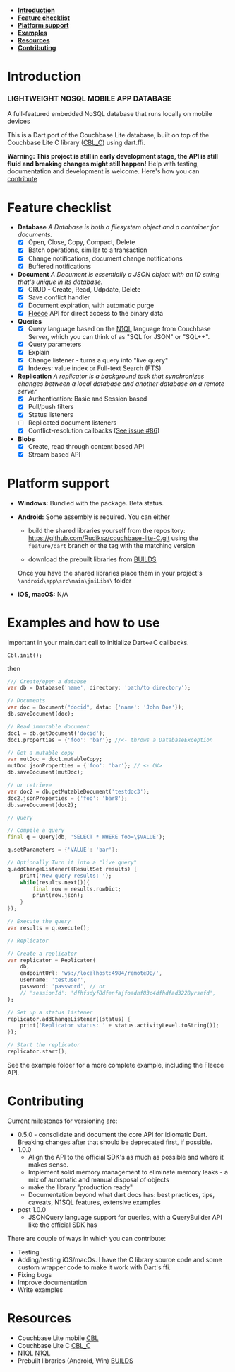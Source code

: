 - **[Introduction](#introduction)**
- **[Feature checklist](#feature-checklist)**
- **[Platform support](#platform-support)**
- **[Examples](#examples)**
- **[Resources](#resources)**
- **[Contributing](#contributing)**

# Introduction

### LIGHTWEIGHT NOSQL MOBILE APP DATABASE
A full-featured embedded NoSQL database
that runs locally on mobile devices

This is a Dart port of the Couchbase Lite database, built on top of the Couchbase Lite C library ([CBL_C]) using dart.ffi.

**Warning: This project is still in early development stage, the API is still fluid and breaking changes might still happen!**
Help with testing, documentation and development is welcome. Here's how you can [contribute](#contributing)

# Feature checklist

* **Database**
    _A Database is both a filesystem object and a container for documents._
    * [x] Open, Close, Copy, Compact, Delete
    * [x] Batch operations, similar to a transaction
    * [x] Change notifications, document change notifications
    * [x] Buffered notifications
* **Document**
    _A Document is essentially a JSON object with an ID string that's unique in its database._
    * [x] CRUD - Create, Read, Udpdate, Delete
    * [x] Save conflict handler
    * [x] Document expiration, with automatic purge
    * [x] [Fleece][FLEECE] API for direct access to the binary data
* **Queries**
    * [x] Query language based on the [N1QL](https://www.couchbase.com/products/n1ql) language
    from Couchbase Server, which you can think of as "SQL for JSON" or "SQL++".
    * [x] Query parameters
    * [x] Explain
    * [x] Change listener - turns a query into "live query"
    * [x] Indexes: value index or Full-text Search (FTS)
* **Replication**
    _A replicator is a background task that synchronizes changes between a local database and
    another database on a remote server_
    * [x] Authentication: Basic and Session based
    * [x] Pull/push filters
    * [x] Status listeners
    * [ ] Replicated document listeners
    * [x] Conflict-resolution callbacks ([See issue #86](https://github.com/couchbaselabs/couchbase-lite-C/issues/86))
* **Blobs**
    * [x] Create, read through content based API
    * [x] Stream based API

# Platform support

* **Windows:** Bundled with the package. Beta status.
* **Android:** 
    Some assembly is required. You can either 
    
    * build the shared libraries yourself from the repository:
    https://github.com/Rudiksz/couchbase-lite-C.git using the `feature/dart` branch or the tag with the matching version
    
    * download the prebuilt libraries from [BUILDS]

    Once you have the shared libraries place them in your project's
    `\android\app\src\main\jniLibs\` folder

* **iOS, macOS:** N/A


# Examples and how to use
Important in your main.dart call to initialize Dart<->C callbacks.
```
Cbl.init();
```

then

```dart
/// Create/open a databse
var db = Database('name', directory: 'path/to directory');

// Documents
var doc = Document("docid", data: {'name': 'John Doe'});
db.saveDocument(doc);

// Read immutable document
doc1 = db.getDocument('docid');
doc1.properties = {'foo': 'bar'}; //<- throws a DatabaseException

// Get a mutable copy
var mutDoc = doc1.mutableCopy;
mutDoc.jsonProperties = {'foo': 'bar'}; // <- OK>
db.saveDocument(mutDoc);

// or retrieve
var doc2 = db.getMutableDocument('testdoc3');
doc2.jsonProperties = {'foo': 'bar8'};
db.saveDocument(doc2);

// Query

// Compile a query
final q = Query(db, 'SELECT * WHERE foo=\$VALUE');

q.setParameters = {'VALUE': 'bar'};

// Optionally Turn it into a "live query"
q.addChangeListener((ResultSet results) {
    print('New query results: ');
    while(results.next()){
        final row = results.rowDict;
        print(row.json);
    }
});

// Execute the query
var results = q.execute();

// Replicator

// Create a replicator
var replicator = Replicator(
    db,
    endpointUrl: 'ws://localhost:4984/remoteDB/',
    username: 'testuser',
    password: 'password', // or
    // 'sessionId': 'dfhfsdyf8dfenfajfoadnf83c4dfhdfad3228yrsefd',
);

// Set up a status listener
replicator.addChangeListener((status) {
    print('Replicator status: ' + status.activityLevel.toString());
});

// Start the replicator
replicator.start();
```

See the example folder for a more complete example, including the Fleece API.

# Contributing
Current milestones for versioning are:
* 0.5.0 - consolidate and document the core API for idiomatic Dart.  Breaking changes after that should be deprecated first, if possible.
* 1.0.0 
    - Align the API to the official SDK's as much as possible and where it makes sense.
    - Implement solid memory management to eliminate memory leaks - a mix of automatic and manual disposal of objects
    - make the library "production ready"
    - Documentation beyond what dart docs has: best practices, tips, caveats, N1SQL features, extensive examples
* post 1.0.0
    - JSONQuery language support for queries, with a QueryBuilder API like the official SDK has

There are couple of ways in which you can contribute:

* Testing
* Adding/testing iOS/macOs. I have the C library source code and some custom wrapper code to make it work with Dart's ffi.
* Fixing bugs
* Improve documentation
* Write examples

# Resources

* Couchbase Lite mobile [CBL]
* Couchbase Lite C [CBL_C]
* N1QL [N1QL]
* Prebuilt libraries (Android, Win) [BUILDS]

[CBL]: https://www.couchbase.com/nosql-databases/couchbase-mobile
[CBL_C]: https://github.com/couchbaselabs/couchbase-lite-C
[N1QL]: https://www.couchbase.com/n1ql
[FLEECE]: https://github.com/couchbaselabs/fleece
[BUILDS]: https://drive.google.com/drive/folders/1qiLdB64kq-IEsp6hFgvSqG80bzaI33Jf

